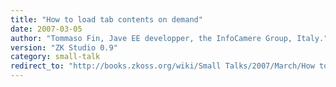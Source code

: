```yaml
---
title: "How to load tab contents on demand"
date: 2007-03-05
author: "Tommaso Fin, Jave EE developper, the InfoCamere Group, Italy."
version: "ZK Studio 0.9"
category: small-talk
redirect_to: "http://books.zkoss.org/wiki/Small Talks/2007/March/How to load tab contents on demand"
---
```

